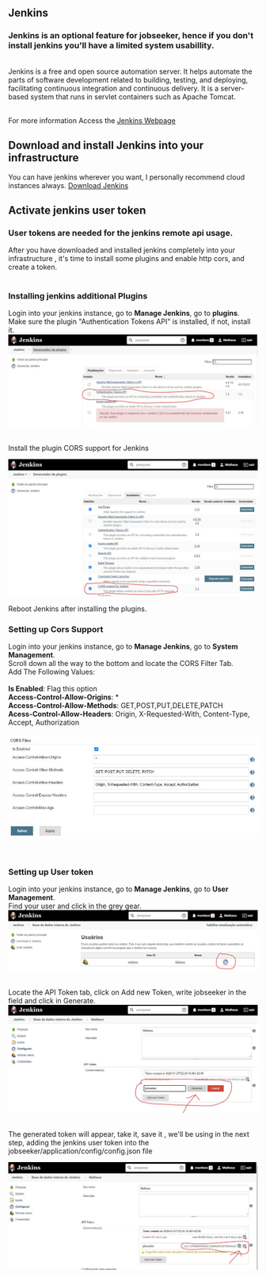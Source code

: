 ## Jenkins

### Jenkins is an optional feature for jobseeker, hence if you don't install jenkins you'll have a limited system usabillity.
<br>
Jenkins is a free and open source automation server. It helps automate the parts of software development related to building, testing, and deploying, facilitating continuous integration and continuous delivery. It is a server-based system that runs in servlet containers such as Apache Tomcat.
<br><br>

For more information Access the [Jenkins Webpage](https://www.jenkins.io/)

## Download and install Jenkins into your infrastructure
You can have jenkins wherever you want, I personally recommend cloud instances always.
[Download Jenkins](https://www.jenkins.io/download/)

## Activate jenkins user token
### User tokens are needed for the jenkins remote api usage.
After you have downloaded and installed jenkins completely into your infrastructure , it's time to install some plugins and enable http cors, and create a token.<br><br>

### Installing jenkins additional Plugins
Login into your jenkins instance, go to **Manage Jenkins**, go to **plugins**.<br>
Make sure the plugin "Authentication Tokens API" is installed, if not, install it.
![authTokensAPI](img/authTokens.JPG)
<br><br>


Install the plugin CORS support for Jenkins

![CorsSupport](img/CorsPlugin.JPG)

Reboot Jenkins after installing the plugins.

### Setting up Cors Support

Login into your jenkins instance, go to **Manage Jenkins**, go to **System Management**.<br>
Scroll down all the way to the bottom and locate the CORS Filter Tab.<br>
Add The Following Values:<br>  
**Is Enabled**: Flag this option  
**Access-Control-Allow-Origins**: *  
**Access-Control-Allow-Methods**: GET,POST,PUT,DELETE,PATCH  
**Acess-Control-Allow-Headers**: Origin, X-Requested-With, Content-Type, Accept, Authorization  
<br>
![CorsFilters](img/Cors.JPG)

<br> 

### Setting up User token
Login into your jenkins instance, go to **Manage Jenkins**, go to **User Management**.<br>
Find your user and click in the grey gear.
![JenkinsUsers](img/users.JPG)
<br>
<br>
  
Locate the API Token tab, click on Add new Token, write jobseeker in the field and click in Generate.
![JenkinsToken1](img/addnewtoken.JPG)

<br>
The generated token will appear, take it, save it , we'll be using in the next step, adding the jenkins user token into the jobseeker/application/config/config.json file

![JenkinsToken2](img/token.JPG)
